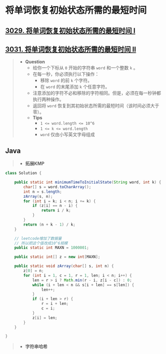 # 将单词恢复初始状态所需的最短时间

## [3029. 将单词恢复初始状态所需的最短时间 I](https://leetcode.cn/problems/minimum-time-to-revert-word-to-initial-state-i/)

## [3031. 将单词恢复初始状态所需的最短时间 II](https://leetcode.cn/problems/minimum-time-to-revert-word-to-initial-state-ii/)

> - **Question**
>   - 给你一个下标从 `0` 开始的字符串 `word` 和一个整数 `k` 。
>   - 在每一秒，你必须执行以下操作：
>     - 移除 `word` 的前 `k` 个字符。
>     - 在 `word` 的末尾添加 `k` 个任意字符。
>   - 注意添加的字符不必和移除的字符相同。但是，必须在每一秒钟都执行两种操作。
>   - 返回将 `word` 恢复到其初始状态所需的最短时间（该时间必须大于零）。
>   - **Tips**
>     - `1 <= word.length <= 10^6`
>     - `1 <= k <= word.length`
>     - `word` 仅由小写英文字母组成

## Java

> - **拓展KMP**

```java
class Solution {

    public static int minimumTimeToInitialState(String word, int k) {
        char[] s = word.toCharArray();
        int n = s.length;
        zArray(s, n);
        for (int i = k; i < n; i += k) {
            if (z[i] == n - i) {
                return i / k;
            }
        }
        return (n + k - 1) / k;
    }

    // leetcode增加了数据量
    // 所以把这个值改成10^6规模
    public static int MAXN = 1000001;

    public static int[] z = new int[MAXN];

    public static void zArray(char[] s, int n) {
        z[0] = n;
        for (int i = 1, c = 1, r = 1, len; i < n; i++) {
            len = r > i ? Math.min(r - i, z[i - c]) : 0;
            while (i + len < n && s[i + len] == s[len]) {
                len++;
            }
            if (i + len > r) {
                r = i + len;
                c = i;
            }
            z[i] = len;
        }
    }

}
```

> - **字符串哈希**

```java
```
